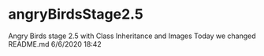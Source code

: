 # angryBirdsStage2.5
Angry Birds stage 2.5 with Class Inheritance and Images
Today we changed README.md 6/6/2020 18:42